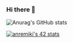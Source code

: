 ### Hi there 👋

![Anurag's GitHub stats](https://github-readme-stats.vercel.app/api?username=junya42&show_icons=true&theme=radical)

[![anremiki's 42 stats](https://badge42.vercel.app/api/v2/stats/cl180lomu006009mcp03u1zev?cursusId=21)](https://github.com/JaeSeoKim/badge42)
